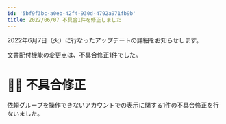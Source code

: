 ```yaml
---
id: '5bf9f3bc-a0eb-42f4-930d-4792a971fb9b'
title: 2022/06/07 不具合1件を修正しました
---
```

2022年6月7日（火）に行なったアップデートの詳細をお知らせします。

文書配付機能の変更点は、不具合修正1件でした。

# 👨‍⚕️ 不具合修正

依頼グループを操作できないアカウントでの表示に関する1件の不具合修正を行ないました。
